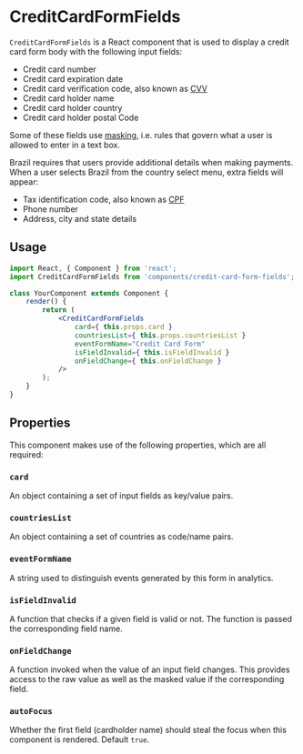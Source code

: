 CreditCardFormFields
==============


`CreditCardFormFields` is a React component that is used to display a credit card form body with the following input fields:

* Credit card number
* Credit card expiration date
* Credit card verification code, also known as [CVV](https://en.wikipedia.org/wiki/Card_security_code)
* Credit card holder name
* Credit card holder country
* Credit card holder postal Code

Some of these fields use [masking](https://en.wikipedia.org/wiki/Input_mask), i.e. rules that govern what a user is allowed to enter in a text box.

Brazil requires that users provide additional details when making payments. When a user selects Brazil from the country select menu, extra fields will appear:

* Tax identification code, also known as [CPF](https://en.wikipedia.org/wiki/Cadastro_de_Pessoas_F%C3%ADsicas)
* Phone number
* Address, city and state details

## Usage

```jsx
import React, { Component } from 'react';
import CreditCardFormFields from 'components/credit-card-form-fields';

class YourComponent extends Component {
	render() {
		return (
			<CreditCardFormFields
				card={ this.props.card }
				countriesList={ this.props.countriesList }
				eventFormName="Credit Card Form"
				isFieldInvalid={ this.isFieldInvalid }
				onFieldChange={ this.onFieldChange }
			/>
		);
	}
}
```

## Properties

This component makes use of the following properties, which are all required:

### `card`

An object containing a set of input fields as key/value pairs.

### `countriesList`

An object containing a set of countries as code/name pairs.

### `eventFormName`

A string used to distinguish events generated by this form in analytics.

### `isFieldInvalid`

A function that checks if a given field is valid or not. The function is passed the corresponding field name.

### `onFieldChange`

A function invoked when the value of an input field changes. This provides access to the raw value as well as the masked value if the corresponding field.

### `autoFocus`

Whether the first field (cardholder name) should steal the focus when this component is rendered.  Default `true`.
